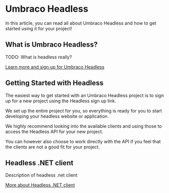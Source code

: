# Umbraco Headless

In this article, you can read all about Umbraco Headless and how to get started using it for your project!

## What is Umbraco Headless?
TODO: What is headless really?

[Learn more and sign up for Umbraco Headless](https://www.umbraco.com/headless/)

## Getting Started with Headless

The easiest way to get started with an Umbraco Headless project is to sign up for a new project using the Headless sign up link.

We set up the entire project for you, so everything is ready for you to start developing your headless website or application.

We highly recommend looking into the available clients and using those to access the Headless API for your new project.

You can however also choose to work directly with the API if you feel that the clients are not a good fit for your project.

## Headless .NET client

Description of headless .net client

[More about Headless .NET client](Headless-Net-Client)
